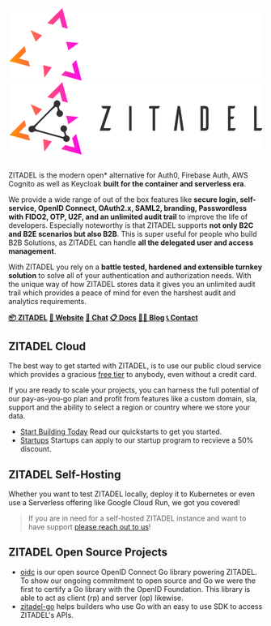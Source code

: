 <p align="center">
  <a href="https://zitadel.ch#gh-dark-mode-only"><img src="https://raw.githubusercontent.com/zitadel/.github/main/img/zitadel-light.png" alt="Zitadel Header" width="500" height=auto /></a>
  <a href="https://zitadel.ch#gh-light-mode-only"><img src="https://raw.githubusercontent.com/zitadel/.github/main/img/zitadel-dark.png" alt="Zitadel Header" width="500" height=auto /></a>
</p>

##

ZITADEL is the modern open* alternative for Auth0, Firebase Auth, AWS Cognito as well as Keycloak **built for the container and serverless era**. 

We provide a wide range of out of the box features like **secure login, self-service, OpenID Connect, OAuth2.x, SAML2, branding, Passwordless with FIDO2, OTP, U2F, and an unlimited audit trail** to improve the life of developers. Especially noteworthy is that ZITADEL supports **not only B2C and B2E scenarios but also B2B**. This is super useful for people who build B2B Solutions, as ZITADEL can handle **all the delegated user and access management**.

With ZITADEL you rely on a **battle tested, hardened and extensible turnkey solution** to solve all of your authentication and authorization needs. With the unique way of how ZITADEL stores data it gives you an unlimited audit trail which provides a peace of mind for even the harshest audit and analytics requirements.

**[📦 ZITADEL](https://github.com/zitadel/zitadel) [🏡 Website](https://zitadel.ch) [💬 Chat](https://zitadel.ch/chat) [📋 Docs](https://docs.zitadel.ch/) [🧑‍💻 Blog](https://zitadel.ch/blog) [📞 Contact](https://zitadel.ch/contact/)**

## ZITADEL Cloud

The best way to get started with ZITADEL, is to use our public cloud service which provides a gracious [free tier](https://zitadel.ch/pricing/v2) to anybody, even without a credit card.

If you are ready to scale your projects, you can harness the full potential of our pay-as-you-go plan and profit from features like a custom domain, sla, support and the ability to select a region or country where we store your data.

- [Start Building Today](https://docs.zitadel.ch/docs/quickstarts/introduction) Read our quickstarts to get you started.
- [Startups](https://zitadel.ch/pricing/v2) Startups can apply to our startup program to recvieve a 50% discount.

## ZITADEL Self-Hosting

Whether you want to test ZITADEL locally, deploy it to Kubernetes or even use a Serverless offering like Google Cloud Run, we got you covered!
 
> If you are in need for a self-hosted ZITADEL instance and want to have support [please reach out to us](https://zitadel.ch/contact)!

## ZITADEL Open Source Projects

- [oidc](https://github.com/zitadel/oidc) is our open source OpenID Connect Go library powering ZITADEL. To show our ongoing commitment to open source and Go we were the first to certify a Go library with the OpenID Foundation. This library is able to act as client (rp) and server (op) likewise.
- [zitadel-go](https://github.com/zitadel/zitadel-go) helps builders who use Go with an easy to use SDK to access ZITADEL's APIs.
